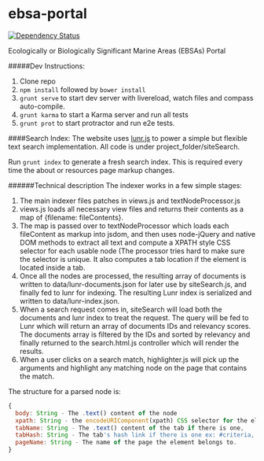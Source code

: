 ebsa-portal
============

[![Dependency Status](https://david-dm.org/scbd/ebsa-portal.svg)](https://david-dm.org/scbd/ebsa-portal)

Ecologically or Biologically Significant Marine Areas (EBSAs) Portal

#####Dev Instructions:
1. Clone repo
2. `npm install` followed by `bower install`
3. `grunt serve` to start dev server with livereload, watch files and compass
auto-compile.
4. `grunt karma` to start a Karma server and run all tests
5. `grunt prot` to start protractor and run e2e tests.


####Search Index:
The website uses [lunr.js](lunrjs.com) to power a simple but flexible
text search implementation. All code is under project_folder/siteSearch.

Run `grunt index` to generate a fresh search index. This is required every
time the about or resources page markup changes.

######Technical description
The indexer works in a few simple stages:

1. The main indexer files patches in views.js and textNodeProcessor.js
2. views.js loads all necessary view files and returns their contents
as a map of {filename: fileContents}.
3. The map is passed over to textNodeProcessor which loads each fileContent
as markup into jsdom, and then uses node-jQuery and native DOM methods to extract
all text and compute a XPATH style CSS selector for each usable node (The processor
tries hard to make sure the selector is unique. It also computes a tab location
if the element is located inside a tab.
4. Once all the nodes are processed, the resulting array of documents is written to
data/lunr-documents.json for later use by siteSearch.js, and finally fed to lunr for
indexing. The resulting Lunr index is serialized and written to data/lunr-index.json.
5. When a search request comes in, siteSearch will load both the documents and lunr
index to treat the request. The query will be fed to Lunr which will return an array
of documents IDs and relevancy scores. The documents array is filtered by the IDs and
sorted by relevancy and finally returned to the search.html.js controller which will
render the results.
6. When a user clicks on a search match, highlighter.js will pick up the arguments and
highlight any matching node on the page that contains the match.

The structure for a parsed node is:
```javascript
{
  body: String - The .text() content of the node
  xpath: String - the encodeURIComponent(xpath) CSS selector for the element
  tabName: String - The .text() content of the tab if there is one,
  tabHash: String - The tab's hash link if there is one ex: #criteria,
  pageName: String - The name of the page the element belongs to.
}
```

